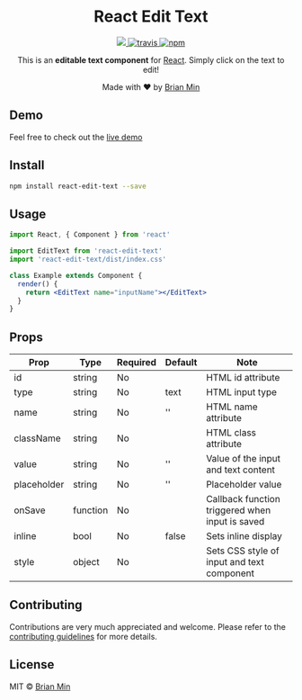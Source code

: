 <h1 align="center">React Edit Text</h1>

<p align="center">
    <a href="https://david-dm.org/bymi15/react-edit-text" title="dependencies status">
        <img src="https://david-dm.org/bymi15/react-edit-text/status.svg?style=flat-square"/>
    </a>
    <a href="https://travis-ci.com/github/bymi15/react-edit-text">
        <img src="https://api.travis-ci.com/bymi15/react-edit-text.svg?branch=main" alt="travis" />
    </a>
    <a href="https://www.npmjs.com/package/react-edit-text">
        <img src="https://img.shields.io/npm/v/react-edit-text?color=brightgreen&style=flat-squaret" alt="npm" />
    </a>
</p>

<p align="center">This is an <b>editable text component</b> for <a href="https://reactjs.org/">React</a>. Simply click on the text to edit!</p>
<p align="center">Made with <span role="img" aria-label="love">❤️</span> by <a href="https://github.com/bymi15">Brian Min</a></p>

## Demo
Feel free to check out the [live demo](https://bymi15.github.io/react-edit-text)

## Install

```bash
npm install react-edit-text --save
```

## Usage

```jsx
import React, { Component } from 'react'

import EditText from 'react-edit-text'
import 'react-edit-text/dist/index.css'

class Example extends Component {
  render() {
    return <EditText name="inputName"></EditText>
  }
}
```

## Props
| Prop        | Type     | Required | Default | Note                                            |
|-------------|----------|----------|---------|-------------------------------------------------|
| id          | string   | No       |         | HTML id attribute                               |
| type        | string   | No       | text    | HTML input type                                 |
| name        | string   | No       | ''      | HTML name attribute                             |
| className   | string   | No       |         | HTML class attribute                            |
| value       | string   | No       | ''      | Value of the input and text content             |
| placeholder | string   | No       | ''      | Placeholder value                               |
| onSave      | function | No       |         | Callback function triggered when input is saved |
| inline      | bool     | No       | false   | Sets inline display                             |
| style       | object   | No       |         | Sets CSS style of input and text component      |

## Contributing
Contributions are very much appreciated and welcome.
Please refer to the [contributing guidelines](https://github.com/bymi15/react-edit-text/blob/main/CONTRIBUTING.md) for more details.

## License

MIT © [Brian Min](https://github.com/bymi15)
